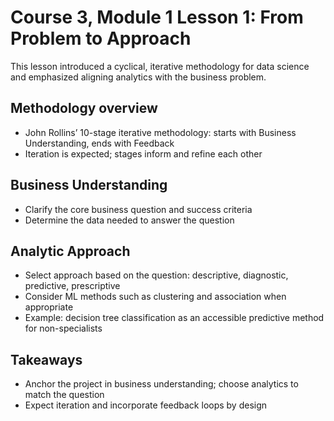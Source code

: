 # Course 3, Module 1 Lesson 1: From Problem to Approach

This lesson introduced a cyclical, iterative methodology for data science and emphasized aligning analytics with the business problem.

## Methodology overview
- John Rollins’ 10-stage iterative methodology: starts with Business Understanding, ends with Feedback
- Iteration is expected; stages inform and refine each other

## Business Understanding
- Clarify the core business question and success criteria
- Determine the data needed to answer the question

## Analytic Approach
- Select approach based on the question: descriptive, diagnostic, predictive, prescriptive
- Consider ML methods such as clustering and association when appropriate
- Example: decision tree classification as an accessible predictive method for non-specialists

## Takeaways
- Anchor the project in business understanding; choose analytics to match the question
- Expect iteration and incorporate feedback loops by design

